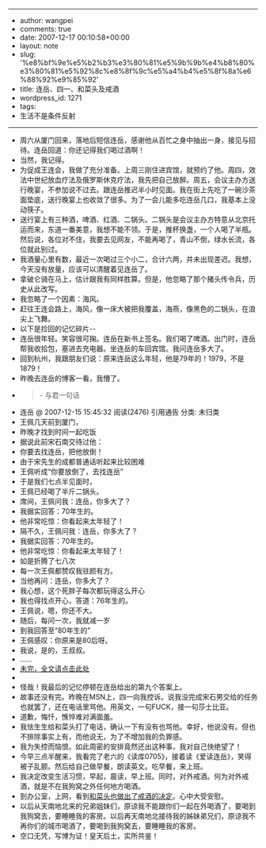 - --
- author: wangpei
- comments: true
- date: 2007-12-17 00:10:58+00:00
- layout: note
- slug: '%e8%bf%9e%e5%b2%b3%e3%80%81%e5%9b%9b%e4%b8%80%e3%80%81%e5%92%8c%e8%8f%9c%e5%a4%b4%e5%8f%8a%e6%88%92%e9%85%92'
- title: 连岳、四一、和菜头及戒酒
- wordpress_id: 1271
- tags:
- 生活不是条件反射
- --
- 周六从厦门回来，落地后短信连岳，感谢他从百忙之身中抽出一身，接见与招待。连岳回道：你还记得我们喝过酒啊！
- 当然，我记得。
- 为促成王连会，我做了充分准备。上周三刚住进宾馆，就预约了他。周四，效法中世纪放血疗法及俄罗斯休克疗法，我先把自己放醉。周五，会议主办方送行晚宴，不参加说不过去。跟连岳推迟半小时见面。我在街上先吃了一碗沙茶面垫底，送行晚宴上也收敛了很多。为了一会儿能多吃连岳几口，我基本上没动筷子。
- 送行宴上有三种酒，啤酒、红酒、二锅头。二锅头是会议主办方特意从北京托运而来，东道一番美意，我想不能不领。于是，推杯换盏，一个人喝了半瓶。然后说，各位对不住，我要去见网友，不能再喝了，青山不倒，绿水长流，各位就此别过。
- 我酒量心里有数，最近一次喝过三个小二，合计六两，并未出现差迟。我想，今天没有放量，应该可以清醒着见连岳了。
- 拿破仑骑在马上，估计跟我有同样胜算。但是，他忽略了那个猪头传令兵，历史从此改写。
- 我忽略了一个因素：海风。
- 赶往王连会路上，海风，像一床大被把我覆盖，海燕，像黑色的二锅头，在浪尖上飞舞。
- 以下是捡回的记忆碎片--
- 连岳很年轻。笑容很可掬。连岳在新书上签名。我们喝了啤酒。出门时，连岳帮我收拾包，塞进去充电器。坐连岳的车回宾馆。我问连岳多大了。
- 回到杭州，我跟朋友们说：原来连岳这么年轻，他是79年的！1979，不是1879！
- 昨晚去连岳的博客一看，我懵了。
- <blockquote>
    - 与君一句话
- 连岳 @ 2007-12-15 15:45:32 阅读(2476) 引用通告 分类: 未归类
- 王佩几天前到厦门，
- 昨晚才找到时间一起吃饭
- 据说此前宋石南交待过他：
- 你要去找连岳，把他放倒！
- 由于宋先生的成都普通话听起来比较困难
- 王佩听成“你要放倒了，去找连岳”
- 于是我们七点半见面时，
- 王佩已经喝了半斤二锅头。
- 席间，王佩问我：连岳，你多大了？
- 我据实回答：70年生的。
- 他非常吃惊：你看起来太年轻了！
- 隔不久，王佩问我：连岳，你多大了？
- 我据实回答：70年生的。
- 他非常吃惊：你看起来太年轻了！
- 如是折腾了七八次
- 每一次王佩都赞叹我驻颜有方。
- 当他再问：连岳，你多大了？
- 我心想，这个死胖子每次都玩得这么开心
- 我也得找点开心，答道：76年生的。
- 王佩说，嗯，你还不大。
- 随后，每问一次，我就减一岁
- 到我回答至“80年生的”
- 王佩感叹：你原来是80后呀。
- 我说，是的，王叔叔。
- ……
- [未完，全文请点击此处](http://www.bullogger.com/blogs/rosu/archives/119910.aspx)
- </blockquote>
- 怪哉！我最后的记忆停顿在连岳给出的第九个答案上。
- 故事还没有完。昨晚在MSN上，四一向我控诉。说我没完成宋石男交给的任务也就罢了，还在电话里骂他。用英文，一句FUCK，接一句莎士比亚。
- 道歉，悔忏，憔悴难对满面羞。
- 我怯生生给和菜头打了电话，确认一下有没有也骂他。幸好，他说没有。但也不排除事实上有，而他说无，为了不增加我的负罪感。
- 我为失控而恼恨。如此周密的安排竟然还出这种事，我对自己快绝望了！
- 今早三点半醒来，我看完了老六的《读库0705》，接着读《爱读连岳》，笑得被子乱颤。然后给自己做早餐，朗读英文。吃早餐，来上班。
- 我决定改变生活习惯，早起，晨读，早上班。同时，对外戒酒。何为对外戒酒，就是不在我狗窝之外任何地方喝酒。
- 到办公室，上网，看到[和菜头也做出了戒酒的决定](http://www.caobian.info/?p=2895)。心中大受安慰。
- 以后从天南地北来的兄弟姐妹们，原谅我不能跟你们一起在外喝酒了，要喝到我狗窝去，要睡睡我的客房。以后再天南地北接待我的姊妹弟兄们，原谅我不再你们的城市喝酒了，要喝到我狗窝去，要睡睡我的客房。
- 空口无凭，写博为证！皇天后土，实所共鉴！

